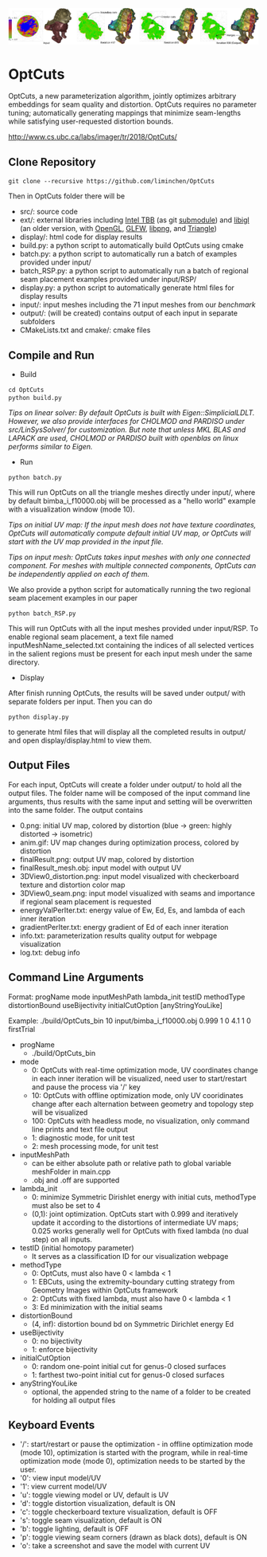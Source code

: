 ![](OptCuts_teaser.jpg)

# OptCuts
OptCuts, a new parameterization algorithm,  jointly optimizes arbitrary embeddings for seam quality and distortion. OptCuts requires no parameter tuning; automatically generating mappings that minimize seam-lengths while satisfying user-requested distortion bounds.

<http://www.cs.ubc.ca/labs/imager/tr/2018/OptCuts/>

## Clone Repository
```
git clone --recursive https://github.com/liminchen/OptCuts
```
Then in OptCuts folder there will be
* src/: source code
* ext/: external libraries including [Intel TBB](https://software.intel.com/en-us/intel-tbb) (as git [submodule](https://github.com/01org/tbb)) and [libigl](https://libigl.github.io/) (an older version, with [OpenGL](https://www.opengl.org/), [GLFW](https://www.glfw.org/), [libpng](http://www.libpng.org/pub/png/libpng.html), and [Triangle](https://www.cs.cmu.edu/~quake/triangle.html))
* display/: html code for display results
* build.py: a python script to automatically build OptCuts using cmake
* batch.py: a python script to automatically run a batch of examples provided under input/
* batch_RSP.py: a python script to automatically run a batch of regional seam placement examples provided under input/RSP/
* display.py: a python script to automatically generate html files for display results
* input/: input meshes including the 71 input meshes from our *benchmark*
* output/: (will be created) contains output of each input in separate subfolders
* CMakeLists.txt and cmake/: cmake files

## Compile and Run
* Build
```
cd OptCuts
python build.py
```
*Tips on linear solver: By default OptCuts is built with Eigen::SimplicialLDLT. However, we also provide interfaces for CHOLMOD and PARDISO under src/LinSysSolver/ for customization. But note that unless MKL BLAS and LAPACK are used, CHOLMOD or PARDISO built with openblas on linux performs similar to Eigen.*

* Run
```
python batch.py
```
This will run OptCuts on all the triangle meshes directly under input/, where by default bimba_i_f10000.obj will be processed as a "hello world" example with a visualization window (mode 10).

*Tips on initial UV map: If the input mesh does not have texture coordinates, OptCuts will automatically compute default initial UV map, or OptCuts will start with the UV map provided in the input file.*

*Tips on input mesh: OptCuts takes input meshes with only one connected component. For meshes with multiple connected components, OptCuts can be independently applied on each of them.*

We also provide a python script for automatically running the two regional seam placement examples in our paper
```
python batch_RSP.py
```
This will run OptCuts with all the input meshes provided under input/RSP. To enable regional seam placement, a text file named inputMeshName_selected.txt containing the indices of all selected vertices in the salient regions must be present for each input mesh under the same directory.

* Display

After finish running OptCuts, the results will be saved under output/ with separate folders per input. Then you can do
```
python display.py
```
to generate html files that will display all the completed results in output/ and open display/display.html to view them.

## Output Files
For each input, OptCuts will create a folder under output/ to hold all the output files. The folder name will be composed of the input command line arguments, thus results with the same input and setting will be overwritten into the same folder. The output contains
* 0.png: initial UV map, colored by distortion (blue -> green: highly distorted -> isometric)
* anim.gif: UV map changes during optimization process, colored by distortion
* finalResult.png: output UV map, colored by distortion
* finalResult_mesh.obj: input model with output UV
* 3DView0_distortion.png: input model visualized with checkerboard texture and distortion color map
* 3DView0_seam.png: input model visualized with seams and importance if regional seam placement is requested
* energyValPerIter.txt: energy value of Ew, Ed, Es, and lambda of each inner iteration
* gradientPerIter.txt: energy gradient of Ed of each inner iteration
* info.txt: parameterization results quality output for webpage visualization
* log.txt: debug info

## Command Line Arguments
Format: progName mode inputMeshPath lambda_init testID methodType distortionBound useBijectivity initialCutOption [anyStringYouLike]

Example: ./build/OptCuts_bin 10 input/bimba_i_f10000.obj 0.999 1 0 4.1 1 0 firstTrial
* progName
  * ./build/OptCuts_bin
* mode
  * 0: OptCuts with real-time optimization mode, UV coordinates change in each inner iteration will be visualized, need user to start/restart and pause the process via '/' key
  * 10: OptCuts with offline optimization mode, only UV cooridinates change after each alternation between geometry and topology step will be visualized
  * 100: OptCuts with headless mode, no visualization, only command line prints and text file output
  * 1: diagnostic mode, for unit test
  * 2: mesh processing mode, for unit test
* inputMeshPath
  * can be either absolute path or relative path to global variable meshFolder in main.cpp
  * .obj and .off are supported
* lambda_init
  * 0: minimize Symmetric Dirishlet energy with initial cuts, methodType must also be set to 4
  * (0,1): joint optimization. OptCuts start with 0.999 and iteratively update it according to the distortions of intermediate UV maps; 0.025 works generally well for OptCuts with fixed lambda (no dual step) on all inputs.
* testID (initial homotopy parameter)
  * It serves as a classification ID for our visualization webpage
* methodType
  * 0: OptCuts, must also have 0 < lambda < 1
  * 1: EBCuts, using the extremity-boundary cutting strategy from Geometry Images within OptCuts framework
  * 2: OptCuts with fixed lambda, must also have 0 < lambda < 1
  * 3: Ed minimization with the initial seams
* distortionBound
  * (4, inf): distortion bound bd on Symmetric Dirichlet energy Ed
* useBijectivity
  * 0: no bijectivity
  * 1: enforce bijectivity
* initialCutOption
  * 0: random one-point initial cut for genus-0 closed surfaces
  * 1: farthest two-point initial cut for genus-0 closed surfaces
* anyStringYouLike
  * optional, the appended string to the name of a folder to be created for holding all output files

## Keyboard Events
* '/': start/restart or pause the optimization - in offline optimization mode (mode 10), optimization is started with the program, while in real-time optimization mode (mode 0), optimization needs to be started by the user.
* '0': view input model/UV
* '1': view current model/UV
* 'u': toggle viewing model or UV, default is UV
* 'd': toggle distortion visualization, default is ON
* 'c': toggle checkerboard texture visualization, default is OFF
* 's': toggle seam visualization, default is ON
* 'b': toggle lighting, default is OFF
* 'p': toggle viewing seam corners (drawn as black dots), default is ON
* 'o': take a screenshot and save the model with current UV
